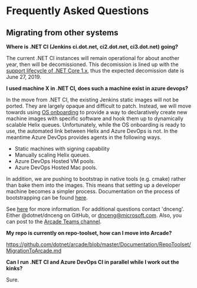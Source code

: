# Frequently Asked Questions

## Migrating from other systems

**Where is .NET CI (Jenkins ci.dot.net, ci2.dot.net, ci3.dot.net) going?**

The current .NET CI instances will remain operational for about another year,
then will be decomissioned.  This decomission is lined up with the [support
lifecycle of .NET Core 1.x](https://www.microsoft.com/net/support/policy),
thus the expected decomission date is June 27, 2019.

**I used machine X in .NET CI, does such a machine exist in azure devops?**

In the move from .NET CI, the existing Jenkins static images will not be
ported.  They are largely opaque and difficult to patch.  Instead, we will
move towards using [OS
onboarding](https://dev.azure.com/dnceng/internal/_git/dotnet-helix-machines?path=%2FREADME.md&version=GBmaster)
to provide a way to declaratively create new machine images with specific
software and hook them up to dynamically scalable Helix queues. Unfortunately,
while the OS onboarding is ready to use, the automated link between Helix and
Azure DevOps is not. In the meantime Azure DevOps provides agents in the
following ways.

- Static machines with signing capability
- Manually scaling Helix queues.
- Azure DevOps Hosted VM pools.
- Azure DevOps Hosted Mac pools.

In addition, we are pushing to bootstrap in native tools (e.g. cmake) rather
than bake them into the images.  This means that setting up a developer
machine becomes a simpler process.  Documentation on the process of
bootstrapping can be found [here](./NativeToolBootstrapping.md).

See [here](AzureDevOps/AzureDevOpsOnboarding.md#agent-queues) for more information. For
additional questions contact 'dnceng'. Either @dotnet/dnceng on GitHub, or
dnceng@microsoft.com.  Also, you can post to the [Arcade Teams channel](https://teams.microsoft.com/l/channel/19%3acf9dc0ac9753432dbac4023239a9965f%40thread.skype/Arcade?groupId=147df318-61de-4f04-8f7b-ecd328c256bb&tenantId=72f988bf-86f1-41af-91ab-2d7cd011db47).

**My repo is currently on repo-toolset, how can I move into Arcade?**

https://github.com/dotnet/arcade/blob/master/Documentation/RepoToolset/MigrationToArcade.md

**Can I run .NET CI and Azure DevOps CI in parallel while I work out the
  kinks?**

Sure.
